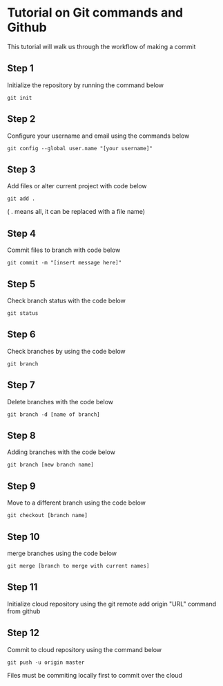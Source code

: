 # Tutorial on Git commands and Github
This tutorial will walk us through the workflow of making a commit

## Step 1
Initialize the repository by running the command below
```git
git init
```

## Step 2
Configure your username and email using the commands below
```git
git config --global user.name "[your username]"
```

## Step 3
Add files or alter current project with code below
```git
git add .
```
( . means all, it can be replaced with a file name)

## Step 4
Commit files to branch with code below
```git
git commit -m "[insert message here]"
```

## Step 5
Check branch status with the code below
```git 
git status
```

## Step 6
Check branches by using the code below
```git
git branch
```

## Step 7
Delete branches with the code below
```git
git branch -d [name of branch]
```

## Step 8
Adding branches with the code below
```git
git branch [new branch name]
```

## Step 9 
Move to a different branch using the code below
```git
git checkout [branch name]
```

## Step 10
merge branches using the code below 
```git
git merge [branch to merge with current names]
```

## Step 11
Initialize cloud repository using the git remote add origin "URL" command from github

## Step 12
Commit to cloud repository using the command below
```git 
git push -u origin master
```
Files must be commiting locally first to commit over the cloud
